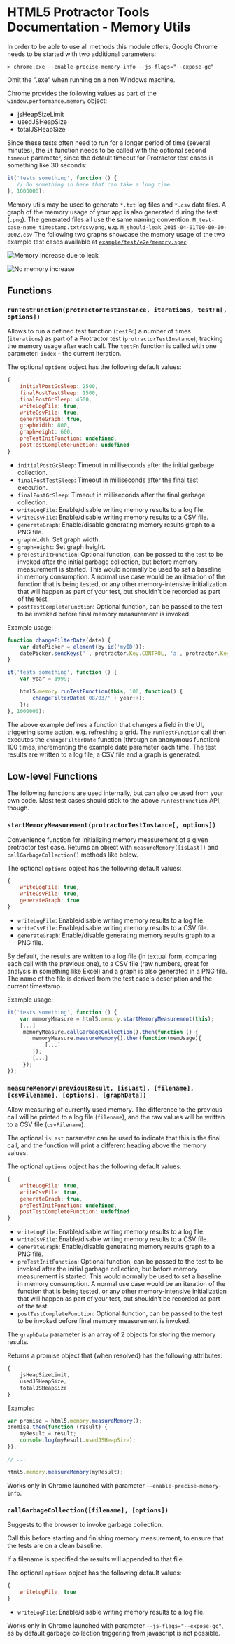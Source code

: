 # HTML5 Protractor Tools Documentation - Memory Utils

In order to be able to use all methods this module offers, Google Chrome needs to be started with two additional parameters:

```
> chrome.exe --enable-precise-memory-info --js-flags="--expose-gc"
```

Omit the ".exe" when running on a non Windows machine.

Chrome provides the following values as part of the `window.performance.memory` object:

* jsHeapSizeLimit
* usedJSHeapSize
* totalJSHeapSize

Since these tests often need to run for a longer period of time (several minutes), the `it` function needs to be called with the optional second `timeout` parameter, since the default timeout for Protractor test cases is something like 30 seconds:

```javascript
it('tests something', function () {
   // Do something in here that can take a long time.
}, 1000000);
```

Memory utils may be used to generate `*.txt` log files and `*.csv` data files. A graph of the memory usage of your app is also generated during the test (`.png`). The generated files all use the same naming convention: `M_test-case-name_timestamp.txt/csv/png`, e.g. `M_should-leak_2015-04-01T00-00-00-000Z.csv`
The following two graphs showcase the memory usage of the two example test cases available at [`example/test/e2e/memory.spec`](../example/test/e2e/memory.spec)

![Memory Increase due to leak](images/increase.png)

![No memory increase](images/noIncrease.png)

## Functions

### `runTestFunction(protractorTestInstance, iterations, testFn[, options])`

Allows to run a defined test function (`testFn`) a number of times (`iterations`) as part of a Protractor test (`protractorTestInstance`), tracking the memory usage after each call. The `testFn` function is called with one parameter: `index` - the current iteration.

The optional `options` object has the following default values:

```javascript
{
    initialPostGcSleep: 2500,
    finalPostTestSleep: 1500,
    finalPostGcSleep: 4500,
    writeLogFile: true,
    writeCsvFile: true,
    generateGraph: true,
    graphWidth: 800,
    graphHeight: 600,
    preTestInitFunction: undefined,
    postTestCompleteFunction: undefined
}
```

* `initialPostGcSleep`: Timeout in milliseconds after the initial garbage collection.
* `finalPostTestSleep`: Timeout in milliseconds after the final test execution.
* `finalPostGcSleep`: Timeout in milliseconds after the final garbage collection.
* `writeLogFile`: Enable/disable writing memory results to a log file.
* `writeCsvFile`: Enable/disable writing memory results to a CSV file.
* `generateGraph`: Enable/disable generating memory results graph to a PNG file.
* `graphWidth`: Set graph width.
* `graphHeight`: Set graph height.
* `preTestInitFunction`: Optional function, can be passed to the test to be invoked after the initial garbage collection, but before memory measurement is started. This would normally be used to set a baseline in memory consumption. A normal use case would be an iteration of the function that is being tested, or any other memory-intensive initialization that will happen as part of your test, but shouldn't be recorded as part of the test.
* `postTestCompleteFunction`: Optional function, can be passed to the test to be invoked before final memory measurement is invoked.

Example usage:

```javascript
function changeFilterDate(date) {
    var datePicker = element(by.id('myID'));
    datePicker.sendKeys('', protractor.Key.CONTROL, 'a', protractor.Key.NULL, date).sendKeys(protractor.Key.ENTER);
}

it('tests something', function () {
    var year = 1999;

    html5.memory.runTestFunction(this, 100, function() {
        changeFilterDate('08/03/' + year++);
    });
}, 1000000);
```

The above example defines a function that changes a field in the UI, triggering some action, e.g. refreshing a grid. The `runTestFunction` call then executes the `changeFilterDate` function (through an anonymous function) 100 times, incrementing the example date parameter each time. The test results are written to a log file, a CSV file and a graph is generated.

## Low-level Functions

The following functions are used internally, but can also be used from your own code. Most test cases should stick to the above `runTestFunction` API, though.

### `startMemoryMeasurement(protractorTestInstance[, options])`

Convenience function for initializing memory measurement of a given protractor test case. Returns an object with `measureMemory([isLast])` and `callGarbageCollection()` methods like below.

The optional `options` object has the following default values:

```javascript
{
    writeLogFile: true,
    writeCsvFile: true,
    generateGraph: true
}
```

* `writeLogFile`: Enable/disable writing memory results to a log file.
* `writeCsvFile`: Enable/disable writing memory results to a CSV file.
* `generateGraph`: Enable/disable generating memory results graph to a PNG file.

By default, the results are written to a log file (in textual form, comparing each call with the previous one), to a CSV file (raw numbers, great for analysis in something like Excel) and a graph is also generated in a PNG file. The name of the file is derived from the test case's description and the current timestamp.

Example usage:

```javascript
it('tests something', function () {
    var memoryMeasure = html5.memory.startMemoryMeasurement(this);
    [...]
     memoryMeasure.callGarbageCollection().then(function () {
        memoryMeasure.measureMemory().then(function(memUsage){
            [...]
        });
        [...]
     });
});
```

### `measureMemory(previousResult, [isLast], [filename], [csvFilename], [options], [graphData])`

Allow measuring of currently used memory. The difference to the previous call will be printed to a log file (`filename`), and the raw values will be written to a CSV file (`csvFilename`).

The optional `isLast` parameter can be used to indicate that this is the final call, and the function will print a different heading above the memory values.

The optional `options` object has the following default values:

```javascript
{
    writeLogFile: true,
    writeCsvFile: true,
    generateGraph: true,
    preTestInitFunction: undefined,
    postTestCompleteFunction: undefined
}
```

* `writeLogFile`: Enable/disable writing memory results to a log file.
* `writeCsvFile`: Enable/disable writing memory results to a CSV file.
* `generateGraph`: Enable/disable generating memory results graph to a PNG file.
* `preTestInitFunction`: Optional function, can be passed to the test to be invoked after the initial garbage collection, but before memory measurement is started. This would normally be used to set a baseline in memory consumption. A normal use case would be an iteration of the function that is being tested, or any other memory-intensive initialization that will happen as part of your test, but shouldn't be recorded as part of the test.
* `postTestCompleteFunction`: Optional function, can be passed to the test to be invoked before final memory measurement is invoked.

The `graphData` parameter is an array of 2 objects for storing the memory results.

Returns a promise object that (when resolved) has the following attributes:

```javascript
{
    jsHeapSizeLimit,
    usedJSHeapSize,
    totalJSHeapSize
}
```

Example:

```javascript
var promise = html5.memory.measureMemory();
promise.then(function (result) {
    myResult = result;
    console.log(myResult.usedJSHeapSize);
});

// ...

html5.memory.measureMemory(myResult);
```

Works only in Chrome launched with parameter `--enable-precise-memory-info`.


### `callGarbageCollection([filename], [options])`

Suggests to the browser to invoke garbage collection.

Call this before starting and finishing memory measurement, to ensure that the tests are on a clean baseline.

If a filename is specified the results will appended to that file.

The optional `options` object has the following default values:

```javascript
{
    writeLogFile: true
}
```

* `writeLogFile`: Enable/disable writing memory results to a log file.

Works only in Chrome launched with parameter `--js-flags="--expose-gc"`, as by default garbage collection triggering from javascript is not possible.
